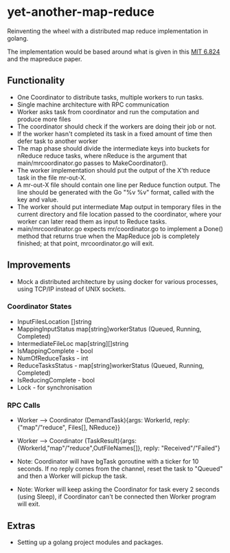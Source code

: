 # yet-another-map-reduce
Reinventing the wheel with a distributed map reduce implementation in golang.

The implementation would be based around what is given in this [MIT 6.824](https://pdos.csal.mit.edu/6.824/labs/lab-mr.html) and the mapreduce paper.

## Functionality

- One Coordinator to distribute tasks, multiple workers to run tasks.
- Single machine architecture with RPC communication
- Worker asks task from coordinator and run the computation and produce more files
- The coordinator should check if the workers are doing their job or not.
- If the worker hasn't completed its task in a fixed amount of time then defer task to another worker
- The map phase should divide the intermediate keys into buckets for nReduce reduce tasks, where nReduce is the argument that main/mrcoordinator.go passes to MakeCoordinator().
- The worker implementation should put the output of the X'th reduce task in the file  mr-out-X.
- A mr-out-X file should contain one line per Reduce function output. The line should be generated with the Go "%v %v" format, called with the key and value.
- The worker should put intermediate Map output in temporary files in the current directory and file location passed to the coordinator, where your worker can later read them as input to Reduce tasks.
- main/mrcoordinator.go expects mr/coordinator.go to implement a Done() method that returns true when the MapReduce job is completely finished; at that point, mrcoordinator.go will exit.

## Improvements
- Mock a distributed architecture by using docker for various processes, using TCP/IP instead of UNIX sockets.

### Coordinator States
- InputFilesLocation []string
- MappingInputStatus map[string]workerStatus (Queued, Running, Completed)
- IntermediateFileLoc map[string][]string
- IsMappingComplete - bool
- NumOfReduceTasks - int
- ReduceTasksStatus - map[string]workerStatus (Queued, Running, Completed)
- IsReducingComplete - bool
- Lock - for synchronisation

### RPC Calls
- Worker --> Coordinator (DemandTask){args: WorkerId, reply: {"map"/"reduce", Files[], NReduce}}
- Worker --> Coordinator (TaskResult){args: {WorkerId,"map"/"reduce",OutFileNames[]}, reply: "Received"/"Failed"}

- Note: Coordinator will have bgTask goroutine with a ticker for 10 seconds. If no reply comes from the channel, reset the task to "Queued" and then a Worker will pickup the task. 
- Note: Worker will keep asking the Coordinator for task every 2 seconds (using Sleep), if Coordinator can't be connected then Worker program will exit.

## Extras
- Setting up a golang project modules and packages. 
